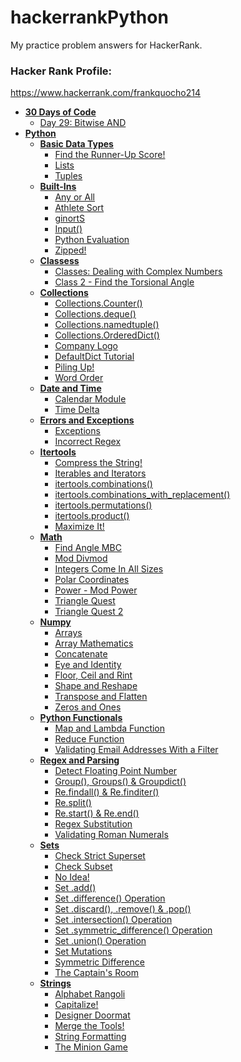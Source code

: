 # hackerrankPython

My practice problem answers for HackerRank.

### Hacker Rank Profile:

https://www.hackerrank.com/frankquocho214

- **[30 Days of Code](30-Days-of-Code)**
  * [Day 29: Bitwise AND](30-Days-of-Code/day-29-bitwise-and)
- **[Python](python)**
  - **[Basic Data Types](python/basic-data-types)**
      * [Find the Runner-Up Score!](python/basic-data-types/find-the-runner-up-score)
      * [Lists](python/basic-data-types/lists)
      * [Tuples](python/basic-data-types/tuples)
  - **[Built-Ins](python/built-ins)**
      * [Any or All](python/built-ins/any-or-all)
      * [Athlete Sort](python/built-ins/athlete-sort)
      * [ginortS](python/built-ins/ginortS)
      * [Input()](python/built-ins/input)
      * [Python Evaluation](python/built-ins/python-evaluation)
      * [Zipped!](python/built-ins/zipped)
  - **[Classess](python/classes)**
      * [Classes: Dealing with Complex Numbers](python/classes/dealing-with-complex-numbers)
      * [Class 2 - Find the Torsional Angle](python/classes/find-the-torsional-angle)
  - **[Collections](python/collections)**
      * [Collections.Counter()](python/collections/counter)
      * [Collections.deque()](python/collections/deque)
      * [Collections.namedtuple()](python/collections/namedtuple)
      * [Collections.OrderedDict()](python/collections/ordereddict)
      * [Company Logo](python/collections/company-logo)
      * [DefaultDict Tutorial](python/collections/defaultdict)
      * [Piling Up!](python/collections/piling-up)
      * [Word Order](python/collections/word-order)
  - **[Date and Time](python/day-time)**
      * [Calendar Module](python/day-time/calendar-module)
      * [Time Delta](python/day-time/time-delta)
  - **[Errors and Exceptions](python/errors-and-exceptions)**
      * [Exceptions](python/errors-and-exceptions/exceptions)
      * [Incorrect Regex](python/errors-and-exceptions/incorrect-regex)
  - **[Itertools](python/itertools)**
      * [Compress the String!](python/itertools/compress-the-string)
      * [Iterables and Iterators](python/itertools/iterables-and-iterators)
      * [itertools.combinations()](python/itertools/combinations)
      * [itertools.combinations_with_replacement()](python/itertools/combinations/with-replacement)
      * [itertools.permutations()](python/itertools/permutations)
      * [itertools.product()](python/itertools/product)
      * [Maximize It!](python/itertools/maximize-it)
  - **[Math](python/math)**
      * [Find Angle MBC](python/math/find-angle-mbc)
      * [Mod Divmod](python/math/mod-divmod)
      * [Integers Come In All Sizes](python/math/integers-come-in-all-sizes)
      * [Polar Coordinates](python/math/polar-coordinates)
      * [Power - Mod Power](python/math/power-mod-power)
      * [Triangle Quest](python/math/triangle-quest)
      * [Triangle Quest 2](python/math/triangle-quest-2)
  - **[Numpy](python/numpy)**
      * [Arrays](python/numpy/arrays)
      * [Array Mathematics](python/numpy/array-mathematics)
      * [Concatenate](python/numpy/concatenate)
      * [Eye and Identity](python/numpy/eye-and-identity)
      * [Floor, Ceil and Rint](python/numpy/floor-ceil-and-rint)
      * [Shape and Reshape](python/numpy/shape-and-reshape)
      * [Transpose and Flatten](python/numpy/transpose-and-flatten)
      * [Zeros and Ones](python/numpy/zeros-and-ones)
  - **[Python Functionals](python/functionals)**
      * [Map and Lambda Function](python/functionals/map-and-lambda-function)
      * [Reduce Function](python/functionals/reduce-function)
      * [Validating Email Addresses With a Filter](python/functionals/validating-email-addresses-with-a-filter)
  - **[Regex and Parsing](python/regex-and-parsing)**
      * [Detect Floating Point Number](python/regex-and-parsing/detect-floating-point-number)
      * [Group(), Groups() & Groupdict()](python/regex-and-parsing/group-groups-groupdict)
      * [Re.findall() & Re.finditer()](python/regex-and-parsing/re.findall-&-re.finditer)
      * [Re.split()](python/regex-and-parsing/re.split)
      * [Re.start() & Re.end()](python/regex-and-parsing/re.start-&-re.end)
      * [Regex Substitution](python/regex-and-parsing/regex-substitution)
      * [Validating Roman Numerals](python/regex-and-parsing/validating-roman-numerals)
  - **[Sets](python/sets)**
      * [Check Strict Superset](python/sets/check-strict-superset)
      * [Check Subset](python/sets/check-subset)
      * [No Idea!](python/sets/no-idea)
      * [Set .add()](python/sets/add)
      * [Set .difference() Operation](python/sets/difference-operation)
      * [Set .discard(), .remove() & .pop()](python/sets/discard-remove-pop)
      * [Set .intersection() Operation](python/sets/intersection-operation)
      * [Set .symmetric_difference() Operation](python/sets/symmetric-difference-operation)
      * [Set .union() Operation](python/sets/union-operation)
      * [Set Mutations](python/sets/mutations)
      * [Symmetric Difference](python/sets/symmetric-difference)
      * [The Captain's Room](python/sets/the-captains-room)
   - **[Strings](python/strings)**
      * [Alphabet Rangoli](python/strings/alphabet-rangoli)
      * [Capitalize!](python/strings/capitalize)
      * [Designer Doormat](python/strings/designer-doormat)
      * [Merge the Tools!](python/strings/merge-the-tools)
      * [String Formatting](python/strings/string-formatting)
      * [The Minion Game](python/strings/the-minion-game)
